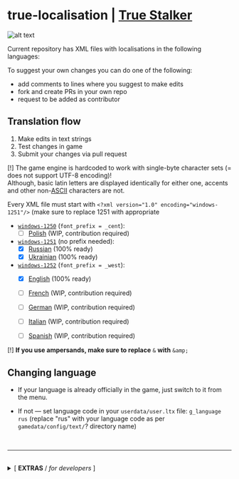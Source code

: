 # true-localisation | [True Stalker](https://ap-pro.ru/forums/topic/102-true-stalker/)

![alt text](https://i.ibb.co/02mzMj2/62463b1abe776a3-1.png)

Current repository has XML files with localisations in the following languages:


To suggest your own changes you can do one of the following:
- add comments to lines where you suggest to make edits
- fork and create PRs in your own repo
- request to be added as contributor


## Translation flow

1. Make edits in text strings
2. Test changes in game
3. Submit your changes via pull request

[!] The game engine is hardcoded to work with single-byte character sets (= does not support UTF-8 encoding)!<br/>Although, basic latin letters are displayed identically for either one, accents and other non-[ASCII](https://en.wikipedia.org/wiki/ASCII) characters are not.

Every XML file must start with `<?xml version="1.0" encoding="windows-1251"/>` (make sure to replace 1251 with appropriate

- [`windows-1250`](https://en.wikipedia.org/wiki/Windows-1250) (`font_prefix = _cent`):
  - [ ] [Polish](https://github.com/lehrax-gaming/true-localisation/tree/main/gamedata/configs/text/pol) (WIP, contribution required)
- [`windows-1251`](https://en.wikipedia.org/wiki/Windows-1251) (no prefix needed):
  - [x] [Russian](https://github.com/lehrax-gaming/true-localisation/tree/main/gamedata/configs/text/rus) (100% ready)
  - [x] [Ukrainian](https://github.com/lehrax-gaming/true-localisation/tree/main/gamedata/configs/text/ukr) (100% ready)
- [`windows-1252`](https://en.wikipedia.org/wiki/Windows-1252) (`font_prefix = _west`):
  - [x] [English](https://github.com/lehrax-gaming/true-localisation/tree/main/gamedata/configs/text/eng) (100% ready)
  - [ ] [French](https://github.com/lehrax-gaming/true-localisation/tree/main/gamedata/configs/text/fra) (WIP, contribution required)
  - [ ] [German](https://github.com/lehrax-gaming/true-localisation/tree/main/gamedata/configs/text/ger) (WIP, contribution required)
  - [ ] [Italian](https://github.com/lehrax-gaming/true-localisation/tree/main/gamedata/configs/text/ita) (WIP, contribution required)
  - [ ] [Spanish](https://github.com/lehrax-gaming/true-localisation/tree/main/gamedata/configs/text/spa) (WIP, contribution required)



[!] **If you use ampersands, make sure to replace** `&` **with** `&amp;`


## Changing language

- If your language is already officially in the game, just switch to it from the menu.

- If not — set language code in your `userdata/user.ltx` file: `g_language rus` (replace "rus" with your language code as per `gamedata/config/text/`? directory name)

<br/>

---

<br/>
<details><summary>[ <b>EXTRAS</b> / <i>for developers</i> ]</summary>

#### Requirements:

- [bun](https://bun.sh/docs/installation)

### Extract DB archives yourself

0. Make sure you have a suitable converter tool at hand (ex: [CoC DB converter](https://www.moddb.com/mods/call-of-chernobyl/downloads/cop-coc-db-converter)), place `converter.exe`<sup>1</sup> in this directory next to _README.md_ file
1. Find localisation DB file from content/resources directory
2. Run the `./run.ts unpack` to automagically extract from _db_ files

### Create DB archives yourself (WIP)

0. Make sure you have a suitable converter tool at hand (ex: [CoC DB converter](https://www.moddb.com/mods/call-of-chernobyl/downloads/cop-coc-db-converter)), place `converter.exe`<sup>1</sup> in this directory next to _README.md_ file
1. Create the DB files via `./run.ts pack`


### Settings

Here are [the default values](./settings.default.json) that you can change to suit your needs:

```json
{
  "content_order": [                // 1
    "resources",
    "language",
    "patches"
  ],
  "converter": "./converter.exe",   // 2
  "converter_command_templates": {  // 3
    "unpack": [
      "-unpack",
      "-xdb",
      "**PATH_INPUT**",
      "-dir",
      "**PATH_OUTPUT**"
    ],
    "pack": [
      "-pack",
      "-xdb",
      "**PATH_INPUT**",
      "-out",
      "**PATH_OUTPUT**"
    ]
  },
  "launcher": "./PlayGame.exe",     // 4
  "launcher_arguments": "",         // 5
  "xml_options": {                  // 6
    "prettify_unpacked": true,
    "minify_repacked": true
  },
  "i_verified_settings": false      // 7
}
```


1. Lower override higher, if files with same name are present in multiple archives (newer patches replace older files).
2. Executable that is used for conversion. __NOT__ provided here.
3. When my script invokes the converter call, this is the command
4. Executable that launcher the game.
5. CLI arguments to start launcher with.
6. Whether you want to process XML files or not (WIP)
7. A safety measure for you to check the settings once at least :)


---

<details><summary>Where I got the language strings from</summary><br/>

  I own the copy of S.T.A.L.K.E.R.: Call of Pripyat on Steam and it has `localization` directory in game files. In that directory you can find x{language}.db file (for language you chose for the game on Steam). So, in order to get all the official locales I switched between the languages and extracted the archives via converter.

  I used the same converter to extract language strings from True Stalker's `content/resources/xlocalization.db` file.

  ---

  (i) Alternative approach to extracting game files is by replacing `bin/xrAPI.dll` with modified library that dumps the game content while the game is running (Lua script injection).
</details>

### Help me improve the CLI extractor tool

Any [suggestion](https://github.com/lehrax-gaming/true-localisation/issues) is welcome, if you want to help me with the toolkit.

</details>
